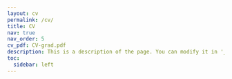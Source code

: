 ```yaml
---
layout: cv
permalink: /cv/
title: CV
nav: true
nav_order: 5
cv_pdf: CV-grad.pdf
description: This is a description of the page. You can modify it in '_pages/cv.md'. You can also change or remove the top pdf download button.
toc:
  sidebar: left
---
```

